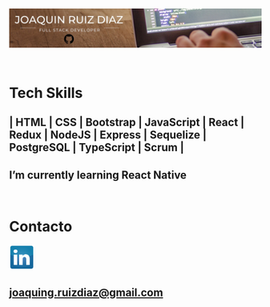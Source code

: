<br>
<p align="left">
  <img src="./githubprofile.jpg" title="Banner Profile"/>
</p>

<br>

# Tech Skills

## | HTML | CSS | Bootstrap | JavaScript | React | Redux | NodeJS | Express | Sequelize | PostgreSQL | TypeScript | Scrum |

## I’m currently learning React Native

<br>


# Contacto

<a href="https://linkedin.com/in/joaquindev">

  <img  width=50px src="./li.png" title="https://linkedin.com/in/joaquindev" />
</a>

## joaquing.ruizdiaz@gmail.com

<!--
**joaquingrd/joaquingrd** is a ✨ _special_ ✨ repository because its `README.md` (this file) appears on your GitHub profile.

Here are some ideas to get you started:

- 🔭 I’m currently working on ...
- 🌱 I’m currently learning ...
- 👯 I’m looking to collaborate on ...
- 🤔 I’m looking for help with ...
- 💬 Ask me about ...
- 📫 How to reach me: ...
- 😄 Pronouns: ...
- ⚡ Fun fact: ...
  -->
